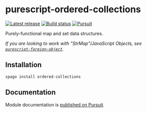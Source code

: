 # purescript-ordered-collections

[![Latest release](http://img.shields.io/github/release/purescript/purescript-ordered-collections.svg)](https://github.com/purescript/purescript-ordered-collections/releases)
[![Build status](https://github.com/purescript/purescript-ordered-collections/workflows/CI/badge.svg?branch=master)](https://github.com/purescript/purescript-ordered-collections/actions?query=workflow%3ACI+branch%3Amaster)
[![Pursuit](https://pursuit.purescript.org/packages/purescript-ordered-collections/badge)](https://pursuit.purescript.org/packages/purescript-ordered-collections)

Purely-functional map and set data structures.

_If you are looking to work with "StrMap"/JavaScript Objects, see [`purescript-foreign-object`](https://github.com/purescript/purescript-foreign-object)._

## Installation

```
spago install ordered-collections
```

## Documentation

Module documentation is [published on Pursuit](http://pursuit.purescript.org/packages/purescript-ordered-collections).
